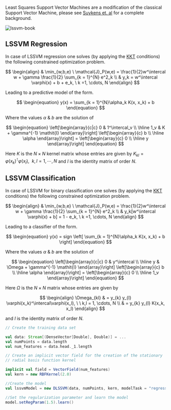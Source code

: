 Least Squares Support Vector Machines are a modification of the classical Support Vector Machine, please see [Suykens et. al](http://www.amazon.com/Least-Squares-Support-Vector-Machines/dp/9812381511) for a complete background.

![lssvm-book](/images/cover_js_small.jpg)

## LSSVM Regression

In case of LSSVM regression one solves (by applying the [KKT](https://en.wikipedia.org/wiki/Karush%E2%80%93Kuhn%E2%80%93Tucker_conditions) conditions) the following constrained optimization problem.

$$
	\begin{align}
		& \min_{w,b,e} \ \mathcal{J}_P(w,e) = \frac{1}{2}w^\intercal w + \gamma \frac{1}{2} \sum_{k = 1}^{N} e^2_k \\
		& y_k = w^\intercal \varphi(x) + b + e_k, \ k =1, \cdots, N
	\end{align}
$$

Leading to a predictive model of the form.

$$
	\begin{equation}
		y(x) = \sum_{k = 1}^{N}\alpha_k K(x, x_k) + b
	\end{equation}
$$

Where the values $\alpha \ \& \ b$ are the solution of

$$
\begin{equation}
\left[\begin{array}{c|c}
   0  & 1^\intercal_v   \\ \hline
   1_v & K + \gamma^{-1} \mathit{I}
\end{array}\right]
\left[\begin{array}{c}
   b    \\ \hline
   \alpha  
\end{array}\right] = \left[\begin{array}{c}
   0    \\ \hline
   y  
\end{array}\right]
\end{equation}
$$

Here _K_ is the $N \times N$ kernel matrix whose entries are given by $K_{kl} = \varphi(x_k)^\intercal\varphi(x_l), \ \ k,l = 1, \cdots, N$ and $I$ is the identity matrix of order $N$.

## LSSVM Classification

In case of LSSVM for binary classification one solves (by applying the [KKT](https://en.wikipedia.org/wiki/Karush%E2%80%93Kuhn%E2%80%93Tucker_conditions) conditions) the following constrained optimization problem.

$$
	\begin{align}
		& \min_{w,b,e} \ \mathcal{J}_P(w,e) = \frac{1}{2}w^\intercal w + \gamma \frac{1}{2} \sum_{k = 1}^{N} e^2_k \\
		& y_k[w^\intercal \varphi(x) + b] = 1 - e_k, \ k =1, \cdots, N
	\end{align}
$$

Leading to a classifier of the form.

$$
	\begin{equation}
		y(x) = sign \left[ \sum_{k = 1}^{N}\alpha_k K(x, x_k) + b \right]
	\end{equation}
$$

Where the values $\alpha \ \& \ b$ are the solution of

$$
\begin{equation}
\left[\begin{array}{c|c}
   0  & y^\intercal   \\ \hline
   y & \Omega + \gamma^{-1} \mathit{I}
\end{array}\right]
\left[\begin{array}{c}
   b    \\ \hline
   \alpha  
\end{array}\right] = \left[\begin{array}{c}
   0    \\ \hline
   1_v  
\end{array}\right]
\end{equation}
$$

Here $\Omega$ is the $N \times N$ matrix whose entries are given by

$$
\begin{align}
 \Omega_{kl} & = y_{k} y_{l} \varphi(x_k)^\intercal\varphi(x_l), \ \ k,l = 1, \cdots, N \\
             & = y_{k} y_{l} K(x_k, x_l)
\end{align}
$$

and $I$ is the identity matrix of order $N$.


```scala
// Create the training data set

val data: Stream[(DenseVector[Double], Double)] = ...
val numPoints = data.length
val num_features = data.head._1.length

// Create an implicit vector field for the creation of the stationary
// radial basis function kernel

implicit val field = VectorField(num_features)
val kern = new RBFKernel(2.0)

//Create the model
val lssvmModel = new DLSSVM(data, numPoints, kern, modelTask = "regression")

//Set the regularization parameter and learn the model
model.setRegParam(1.5).learn()

```
